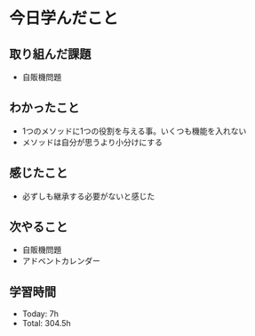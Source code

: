 # 今日学んだこと
## 取り組んだ課題
- 自販機問題
## わかったこと
- 1つのメソッドに1つの役割を与える事。いくつも機能を入れない
- メソッドは自分が思うより小分けにする
## 感じたこと
- 必ずしも継承する必要がないと感じた
## 次やること
- 自販機問題
- アドベントカレンダー
## 学習時間
- Today: 7h
- Total: 304.5h